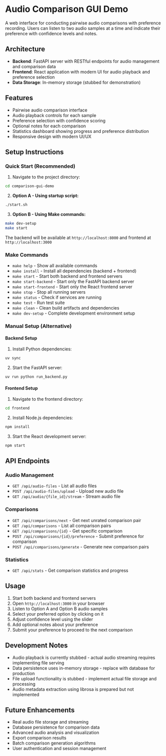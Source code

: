 # Audio Comparison GUI Demo

A web interface for conducting pairwise audio comparisons with preference recording. Users can listen to two audio samples at a time and indicate their preference with confidence levels and notes.

## Architecture

- **Backend**: FastAPI server with RESTful endpoints for audio management and comparison data
- **Frontend**: React application with modern UI for audio playback and preference selection
- **Data Storage**: In-memory storage (stubbed for demonstration)

## Features

- Pairwise audio comparison interface
- Audio playback controls for each sample
- Preference selection with confidence scoring
- Optional notes for each comparison
- Statistics dashboard showing progress and preference distribution
- Responsive design with modern UI/UX

## Setup Instructions

### Quick Start (Recommended)

1. Navigate to the project directory:
```bash
cd comparison-gui-demo
```

2. **Option A - Using startup script:**
```bash
./start.sh
```

3. **Option B - Using Make commands:**
```bash
make dev-setup
make start
```

The backend will be available at `http://localhost:8000` and frontend at `http://localhost:3000`

### Make Commands

- `make help` - Show all available commands
- `make install` - Install all dependencies (backend + frontend)
- `make start` - Start both backend and frontend servers
- `make start-backend` - Start only the FastAPI backend server
- `make start-frontend` - Start only the React frontend server
- `make stop` - Stop all running servers
- `make status` - Check if services are running
- `make test` - Run test suite
- `make clean` - Clean build artifacts and dependencies
- `make dev-setup` - Complete development environment setup

### Manual Setup (Alternative)

#### Backend Setup

1. Install Python dependencies:
```bash
uv sync
```

2. Start the FastAPI server:
```bash
uv run python run_backend.py
```

#### Frontend Setup

1. Navigate to the frontend directory:
```bash
cd frontend
```

2. Install Node.js dependencies:
```bash
npm install
```

3. Start the React development server:
```bash
npm start
```

## API Endpoints

### Audio Management
- `GET /api/audio-files` - List all audio files
- `POST /api/audio-files/upload` - Upload new audio file
- `GET /api/audio/{file_id}/stream` - Stream audio file

### Comparisons
- `GET /api/comparisons/next` - Get next unrated comparison pair
- `GET /api/comparisons` - List all comparison pairs
- `GET /api/comparisons/{id}` - Get specific comparison
- `POST /api/comparisons/{id}/preference` - Submit preference for comparison
- `POST /api/comparisons/generate` - Generate new comparison pairs

### Statistics
- `GET /api/stats` - Get comparison statistics and progress

## Usage

1. Start both backend and frontend servers
2. Open `http://localhost:3000` in your browser
3. Listen to Option A and Option B audio samples
4. Select your preferred option by clicking on it
5. Adjust confidence level using the slider
6. Add optional notes about your preference
7. Submit your preference to proceed to the next comparison

## Development Notes

- Audio playback is currently stubbed - actual audio streaming requires implementing file serving
- Data persistence uses in-memory storage - replace with database for production
- File upload functionality is stubbed - implement actual file storage and processing
- Audio metadata extraction using librosa is prepared but not implemented

## Future Enhancements

- Real audio file storage and streaming
- Database persistence for comparison data
- Advanced audio analysis and visualization
- Export comparison results
- Batch comparison generation algorithms
- User authentication and session management
